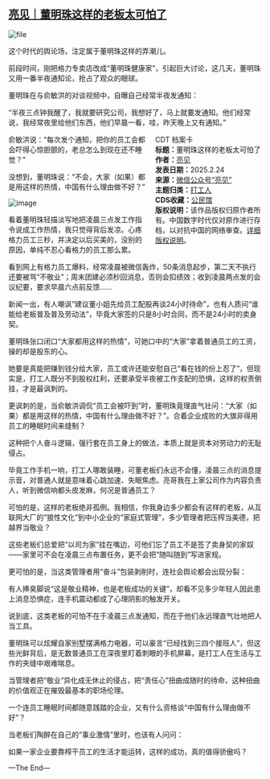 <!--1740389051000-->
[亮见｜董明珠这样的老板太可怕了](https://chinadigitaltimes.net/chinese/716052.html)
------

<p><img decoding="async" src="https://chinadigitaltimes.net/chinese/files/2025/02/image-1740388365991.png" alt="file"></p><p>这个时代的舆论场，注定属于董明珠这样的弄潮儿。</p><p>前段时间，刚把格力专卖店改成“董明珠健康家”，引起巨大讨论，这几天，董明珠又用一番半夜通知论，抢占了观众的眼球。</p><p>董明珠在与俞敏洪的对谈视频中，自曝自己经常半夜发通知：</p><p>“半夜三点钟我醒了，我就要研究公司，我想好了，马上就要发通知。他们经常说，我经常夜里给他们东西，他们早晨一看，哇，昨天晚上又有通知。”</p><div style="width:42%;float:right;padding-left:20px;"><div class="su-spoiler su-spoiler-style-fancy su-spoiler-icon-chevron-circle" data-scroll-offset="0" data-anchor-in-url="no"><div class="su-spoiler-title" tabindex="0" role="button"><span class="su-spoiler-icon"></span>CDT 档案卡</div><div class="su-spoiler-content su-u-clearfix su-u-trim"><strong>标题：</strong>董明珠这样的老板太可怕了<br><strong>作者：</strong><a href="https://chinadigitaltimes.net/space/亮见" target="_blank">亮见</a><br><strong>发表日期：</strong>2025.2.24<br><strong>来源：</strong><a href="https://web.archive.org/web/*/https://mp.weixin.qq.com/s/m3InwlEQ8pKdVsKqQs1SJg" target="_blank">微信公众号“亮见”</a><br><strong>主题归类：</strong><a href="https://chinadigitaltimes.net/space/打工人" target="_blank">打工人</a><br><strong>CDS收藏：</strong><a href="https://chinadigitaltimes.net/space/%E5%85%AC%E6%B0%91%E9%A6%86" target="_blank" rel="noopener">公民馆</a><br><strong>版权说明：</strong>该作品版权归原作者所有。中国数字时代仅对原作进行存档，以对抗中国的网络审查。<a href="https://chinadigitaltimes.net/chinese/copyright">详细版权说明</a>。</div></div></div><p>俞敏洪说：“每次发个通知，把你的员工会都会吓得心惊胆颤的，老总怎么到现在还不睡觉？”</p><p>没想到，董明珠说：“不会，大家（如果）都是用这样的热情，中国有什么理由做不好？”</p><p><img decoding="async" src="https://chinadigitaltimes.net/chinese/files/2025/02/post-716052-67bc3abb45f1b." alt="image"></p><p>看着董明珠轻描淡写地把凌晨三点发工作指令说成工作热情，我只觉得背后发凉。心疼格力员工三秒，并决定以后买美的，没别的原因，单纯不忍心看格力的员工那么累。</p><p>看到网上有格力员工爆料，经常凌晨被微信轰炸，50条消息起步，第二天不执行还要被骂“不敬业”；周末团建必须秒回消息，否则会扣绩效；收到凌晨两点发的会议纪要，要求早晨六点前反馈……</p><p>新闻一出，有人嘲讽“建议董小姐先给员工配股再谈24小时待命”，也有人质问“谁能给老板普及普及劳动法”，毕竟大家签的只是8小时合同，而不是24小时的卖身契。</p><p>董明珠张口闭口“大家都用这样的热情”，可她口中的“大家”拿着普通员工的工资，操的却是股东的心。</p><p>她要是真能把赚到钱分给大家，员工或许还能安慰自己“看在钱的份上忍了”，但现实是，打工人既分不到股权红利，还要承受半夜被工作支配的恐惧，这样的权责倒挂，才是最讽刺的。</p><p>更讽刺的是，当俞敏洪调侃“员工会被吓到”时，董明珠竟理直气壮问：“大家（如果）都是用这样的热情，中国有什么理由做不好？”。合着企业成败的大旗非得用员工的睡眠时间来缝制？</p><p>这种把个人奋斗逻辑，强行套在员工身上的做法，本质上就是资本对劳动力的无耻侵占。</p><p>毕竟工作手机一响，打工人哪敢装睡，可董老板们永远不会懂，凌晨三点的消息提示音，对普通人就是意味着心跳加速、失眠焦虑。亮哥我在上家公司作为内容负责人，听到微信响都头皮发麻，何况是普通员工？</p><p>可怕的是，这样的老板绝非孤例。我相信，你我身边多少都会有这样的老板，从互联网大厂的“狼性文化”到中小企业的“家庭式管理”，多少管理者把压榨当美德，把越界当敬业？</p><p>这些老板们总爱把“以司为家”挂在嘴边，可他们忘了员工不是签了卖身契的家奴——家里可不会在凌晨三点布置任务，更不会把“随叫随到”写进家规。</p><p>更可怕的是，当这类管理者用“奋斗”包装剥削时，连社会舆论都会出现分裂：</p><p>有人捧臭脚说“这是敬业精神，也是老板成功的关键”，却看不见多少年轻人因此患上消息恐惧症，连手机震动都成了心理阴影的触发开关。</p><p>说到底，这类老板的可怕不在于凌晨三点发通知，而在于他们永远理直气壮地把人当工具。</p><p>董明珠可以炫耀自家别墅摆满格力电器，可以豪言“已经找到三四个接班人”，但这些光鲜背后，是无数普通员工在深夜里盯着刺眼的手机屏幕，是打工人在生活与工作的夹缝中艰难喘息。</p><p>当管理者把“敬业”异化成无休止的侵占，把“责任心”扭曲成随时的待命，这种扭曲的价值观正在摧毁最基本的职场伦理。</p><p>一个连员工睡眠时间都随意践踏的企业，又有什么资格谈“中国有什么理由做不好”？</p><p>当老板们陶醉在自己的“事业激情”里时，也该有人问问：</p><p>如果一家企业要靠榨干员工的生活才能运转，这样的成功，真的值得骄傲吗？</p><p>—The End—</p><div class="addtoany_share_save_container addtoany_content addtoany_content_bottom"><div class="a2a_kit a2a_kit_size_32 addtoany_list" data-a2a-url="https://chinadigitaltimes.net/chinese/716052.html" data-a2a-title="亮见｜董明珠这样的老板太可怕了"><a class="a2a_button_facebook" href="https://www.addtoany.com/add_to/facebook?linkurl=https%3A%2F%2Fchinadigitaltimes.net%2Fchinese%2F716052.html&amp;linkname=%E4%BA%AE%E8%A7%81%EF%BD%9C%E8%91%A3%E6%98%8E%E7%8F%A0%E8%BF%99%E6%A0%B7%E7%9A%84%E8%80%81%E6%9D%BF%E5%A4%AA%E5%8F%AF%E6%80%95%E4%BA%86" title="Facebook" rel="nofollow noopener" target="_blank"></a><a class="a2a_button_twitter" href="https://www.addtoany.com/add_to/twitter?linkurl=https%3A%2F%2Fchinadigitaltimes.net%2Fchinese%2F716052.html&amp;linkname=%E4%BA%AE%E8%A7%81%EF%BD%9C%E8%91%A3%E6%98%8E%E7%8F%A0%E8%BF%99%E6%A0%B7%E7%9A%84%E8%80%81%E6%9D%BF%E5%A4%AA%E5%8F%AF%E6%80%95%E4%BA%86" title="Twitter" rel="nofollow noopener" target="_blank"></a><a class="a2a_button_telegram" href="https://www.addtoany.com/add_to/telegram?linkurl=https%3A%2F%2Fchinadigitaltimes.net%2Fchinese%2F716052.html&amp;linkname=%E4%BA%AE%E8%A7%81%EF%BD%9C%E8%91%A3%E6%98%8E%E7%8F%A0%E8%BF%99%E6%A0%B7%E7%9A%84%E8%80%81%E6%9D%BF%E5%A4%AA%E5%8F%AF%E6%80%95%E4%BA%86" title="Telegram" rel="nofollow noopener" target="_blank"></a><a class="a2a_button_reddit" href="https://www.addtoany.com/add_to/reddit?linkurl=https%3A%2F%2Fchinadigitaltimes.net%2Fchinese%2F716052.html&amp;linkname=%E4%BA%AE%E8%A7%81%EF%BD%9C%E8%91%A3%E6%98%8E%E7%8F%A0%E8%BF%99%E6%A0%B7%E7%9A%84%E8%80%81%E6%9D%BF%E5%A4%AA%E5%8F%AF%E6%80%95%E4%BA%86" title="Reddit" rel="nofollow noopener" target="_blank"></a><a class="a2a_button_whatsapp" href="https://www.addtoany.com/add_to/whatsapp?linkurl=https%3A%2F%2Fchinadigitaltimes.net%2Fchinese%2F716052.html&amp;linkname=%E4%BA%AE%E8%A7%81%EF%BD%9C%E8%91%A3%E6%98%8E%E7%8F%A0%E8%BF%99%E6%A0%B7%E7%9A%84%E8%80%81%E6%9D%BF%E5%A4%AA%E5%8F%AF%E6%80%95%E4%BA%86" title="WhatsApp" rel="nofollow noopener" target="_blank"></a><a class="a2a_button_email" href="https://www.addtoany.com/add_to/email?linkurl=https%3A%2F%2Fchinadigitaltimes.net%2Fchinese%2F716052.html&amp;linkname=%E4%BA%AE%E8%A7%81%EF%BD%9C%E8%91%A3%E6%98%8E%E7%8F%A0%E8%BF%99%E6%A0%B7%E7%9A%84%E8%80%81%E6%9D%BF%E5%A4%AA%E5%8F%AF%E6%80%95%E4%BA%86" title="Email" rel="nofollow noopener" target="_blank"></a><a class="a2a_button_copy_link" href="https://www.addtoany.com/add_to/copy_link?linkurl=https%3A%2F%2Fchinadigitaltimes.net%2Fchinese%2F716052.html&amp;linkname=%E4%BA%AE%E8%A7%81%EF%BD%9C%E8%91%A3%E6%98%8E%E7%8F%A0%E8%BF%99%E6%A0%B7%E7%9A%84%E8%80%81%E6%9D%BF%E5%A4%AA%E5%8F%AF%E6%80%95%E4%BA%86" title="Copy Link" rel="nofollow noopener" target="_blank"></a><a class="a2a_dd addtoany_share_save addtoany_share" href="https://www.addtoany.com/share"></a></div></div>
